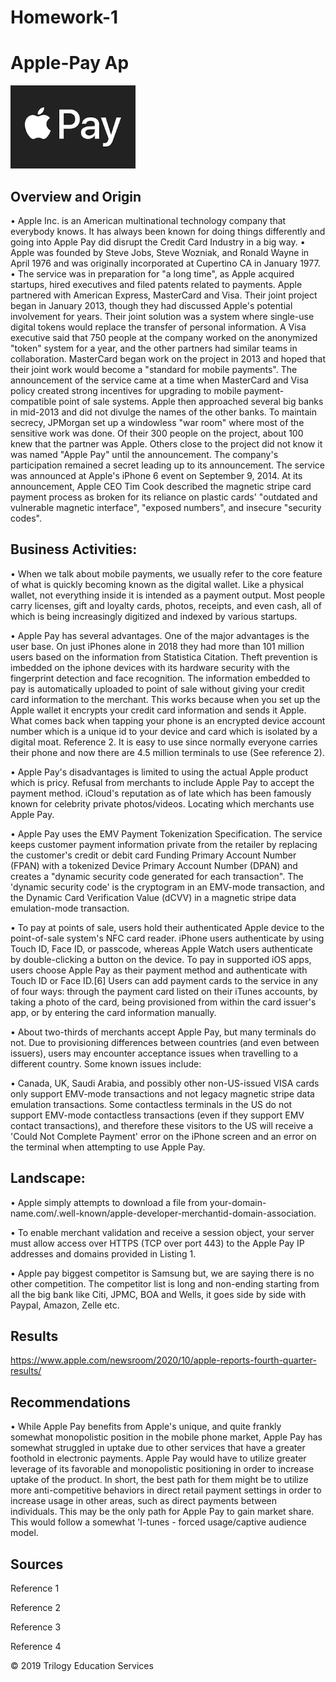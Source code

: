 # Homework-1

# Apple-Pay Ap

<img src = "pictures/logo.png" alt="logo" width="200"/>

## Overview and Origin
•	Apple Inc. is an American multinational technology company that everybody knows. It has always been known for doing things differently and going into Apple Pay did disrupt the Credit Card Industry in a big way.
•	Apple was founded by Steve Jobs, Steve Wozniak, and Ronald Wayne in April 1976 and was originally incorporated at Cupertino CA in January 1977.
•	The service was in preparation for "a long time", as Apple acquired startups, hired executives and filed patents related to payments. Apple partnered with American Express, MasterCard and Visa. Their joint project began in January 2013, though they had discussed Apple's potential involvement for years. Their joint solution was a system where single-use digital tokens would replace the transfer of personal information. A Visa executive said that 750 people at the company worked on the anonymized "token" system for a year, and the other partners had similar teams in collaboration. MasterCard began work on the project in 2013 and hoped that their joint work would become a "standard for mobile payments". The announcement of the service came at a time when MasterCard and Visa policy created strong incentives for upgrading to mobile payment-compatible point of sale systems. Apple then approached several big banks in mid-2013 and did not divulge the names of the other banks. To maintain secrecy, JPMorgan set up a windowless "war room" where most of the sensitive work was done. Of their 300 people on the project, about 100 knew that the partner was Apple. Others close to the project did not know it was named "Apple Pay" until the announcement. The company's participation remained a secret leading up to its announcement. The service was announced at Apple's iPhone 6 event on September 9, 2014. At its announcement, Apple CEO Tim Cook described the magnetic stripe card payment process as broken for its reliance on plastic cards' "outdated and vulnerable magnetic interface", "exposed numbers", and insecure "security codes".



## Business Activities:

•	When we talk about mobile payments, we usually refer to the core feature of what is quickly becoming known as the digital wallet. Like a physical wallet, not everything inside it is intended as a payment output. Most people carry licenses, gift and loyalty cards, photos, receipts, and even cash, all of which is being increasingly digitized and indexed by various startups.

•	Apple Pay has several advantages. One of the major advantages is the user base. On just iPhones alone in 2018 they had more than 101 million users based on the information from Statistica Citation. Theft prevention is imbedded on the iphone devices with its hardware security with the fingerprint detection and face recognition. The information embedded to pay is automatically uploaded to point of sale without giving your credit card information to the merchant. This works because when you set up the Apple wallet it encrypts your credit card information and sends it Apple. What comes back when tapping your phone is an encrypted device account number which is a unique id to your device and card which is isolated by a digital moat. Reference 2. It is easy to use since normally everyone carries their phone and now there are 4.5 million terminals to use (See reference 2).





•	Apple Pay's disadvantages is limited to using the actual Apple product which is pricy. Refusal from merchants to include Apple Pay to accept the payment method. iCloud's reputation as of late which has been famously known for celebrity private photos/videos. Locating which merchants use Apple Pay.

•	Apple Pay uses the EMV Payment Tokenization Specification. The service keeps customer payment information private from the retailer by replacing the customer's credit or debit card Funding Primary Account Number (FPAN) with a tokenized Device Primary Account Number (DPAN) and creates a "dynamic security code generated for each transaction". The 'dynamic security code' is the cryptogram in an EMV-mode transaction, and the Dynamic Card Verification Value (dCVV) in a magnetic stripe data emulation-mode transaction.

•	To pay at points of sale, users hold their authenticated Apple device to the point-of-sale system's NFC card reader. iPhone users authenticate by using Touch ID, Face ID, or passcode, whereas Apple Watch users authenticate by double-clicking a button on the device. To pay in supported iOS apps, users choose Apple Pay as their payment method and authenticate with Touch ID or Face ID.[6] Users can add payment cards to the service in any of four ways: through the payment card listed on their iTunes accounts, by taking a photo of the card, being provisioned from within the card issuer's app, or by entering the card information manually.

•	About two-thirds of merchants accept Apple Pay, but many terminals do not. Due to provisioning differences between countries (and even between issuers), users may encounter acceptance issues when travelling to a different country. Some known issues include:

•	Canada, UK, Saudi Arabia, and possibly other non-US-issued VISA cards only support EMV-mode transactions and not legacy magnetic stripe data emulation transactions. Some contactless terminals in the US do not support EMV-mode contactless transactions (even if they support EMV contact transactions), and therefore these visitors to the US will receive a 'Could Not Complete Payment' error on the iPhone screen and an error on the terminal when attempting to use Apple Pay.




## Landscape:


•	Apple simply attempts to download a file from your-domain-name.com/.well-known/apple-developer-merchantid-domain-association.


•	To enable merchant validation and receive a session object, your server must allow access over HTTPS (TCP over port 443) to the Apple Pay IP addresses and domains provided in Listing 1.

•	Apple pay biggest competitor is Samsung but, we are saying there is no other competition. The competitor list is long and non-ending starting from all the big bank like Citi, JPMC, BOA and Wells, it goes side by side with Paypal, Amazon, Zelle etc.


## Results

https://www.apple.com/newsroom/2020/10/apple-reports-fourth-quarter-results/

## Recommendations

•	While Apple Pay benefits from Apple's unique, and quite frankly somewhat monopolistic position in the mobile phone market, Apple Pay has somewhat struggled in uptake due to other services that have a greater foothold in electronic payments. Apple Pay would have to utilize greater leverage of its favorable and monopolistic positioning in order to increase uptake of the product. In short, the best path for them might be to utilize more anti-competitive behaviors in direct retail payment settings in order to increase usage in other areas, such as direct payments between individuals. This may be the only path for Apple Pay to gain market share. This would follow a somewhat 'I-tunes - forced usage/captive audience model.

## Sources

Reference 1

Reference 2

Reference 3

Reference 4







© 2019 Trilogy Education Services
